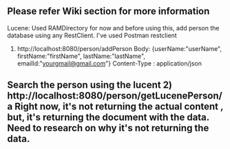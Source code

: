 Please refer Wiki section for more information
------------------------------------------------
Lucene: Used RAMDirectory for now and before using this, add person the database using any RestClient. I've used Postman restclient

1) http://localhost:8080/person/addPerson
Body: {userName:"userName", firstName:"firstName", lastName:"lastName", emailId:"yourgmail@gmail.com"}
Content-Type : application/json

Search the person using the lucent
2) http://localhost:8080/person/getLucenePerson/a
Right now, it's not returning the actual content , but, it's returning the document with the data. Need to research on why it's not returning the data.
------------------------------------------------------